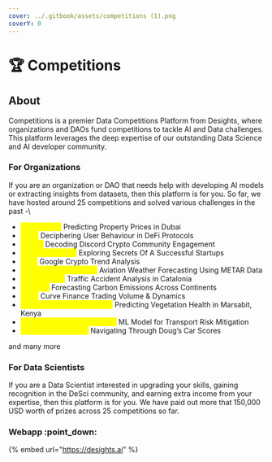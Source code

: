 ```yaml
---
cover: ../.gitbook/assets/competitions (1).png
coverY: 0
---
```


# 🏆 Competitions

## About&#x20;

Competitions is a premier Data Competitions Platform from Desights, where organizations and DAOs fund competitions to tackle AI and Data challenges. This platform leverages the deep expertise of our outstanding Data Science and AI developer community.

### For Organizations

If you are an organization or DAO that needs help with developing AI models or extracting insights from datasets, then this platform is for you. So far, we have hosted around 25 competitions and solved various challenges in the past  -\


* <mark style="color:yellow;">**Real Estate:**</mark> Predicting Property Prices in Dubai
* <mark style="color:yellow;">**DeFi:**</mark> Deciphering User Behaviour in DeFi Protocols
* <mark style="color:yellow;">**Web3:**</mark> Decoding Discord Crypto Community Engagement
* <mark style="color:yellow;">**Venture Capital:**</mark>  Exploring Secrets Of A Successful Startups
* <mark style="color:yellow;">**SEO:**</mark> Google Crypto Trend Analysis
* <mark style="color:yellow;">**Aviation Meteorology:**</mark> Aviation Weather Forecasting Using METAR Data
* <mark style="color:yellow;">**Road Safety:**</mark> Traffic Accident Analysis in Catalonia
* <mark style="color:yellow;">**Climate:**</mark> Forecasting Carbon Emissions Across Continents
* <mark style="color:yellow;">**DeFi:**</mark> Curve Finance Trading Volume & Dynamics
* <mark style="color:yellow;">**Environmental Monitoring:**</mark> Predicting Vegetation Health in Marsabit, Kenya
* <mark style="color:yellow;">**Supply Chain Management:**</mark> ML Model for Transport Risk Mitigation
* <mark style="color:yellow;">**Consumer Insights:**</mark> Navigating Through Doug’s Car Scores

and many more



### For Data Scientists

If you are a Data Scientist interested in upgrading your skills, gaining recognition in the DeSci community, and earning extra income from your expertise, then this platform is for you. We have paid out more that 150,000 USD worth of prizes across 25 competitions so far.&#x20;



### **Webapp** :point\_down:

{% embed url="https://desights.ai" %}

